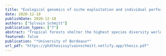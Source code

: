 ```yaml
---
title: "Ecological genomics of niche exploitation and individual performance in tropical forest trees"
date: 2020-12-10
publishDate: 2020-12-10
authors: ["Sylvain Schmitt"]
publication_types: ["7"]
abstract: "Tropical forests shelter the highest species diversity worldwide, a fact that remains partly unexplained and the origin of which is subject to debate. Even at the hectare-scale, tropical forests shelter species-rich genera with closely-related tree species coexisting in sympatry. Due to phylogenetic constraints, closely related species are expected to have similar niches and functional strategies, which raises questions on the mechanisms of their local coexistence. Closely related species may form a species complex, defined as morphologically similar species that share large amounts of genetic variation due to recent common ancestry and hybridization, and that can result from ecological adaptive radiation of species segregating along environmental gradients. Despite the key role of species complexes in Neotropical forest ecology, diversification, and evolution, little is known of the eco-evolutionary forces creating and maintaining diversity within Neotropical species complexes. We explored the intraspecific genomic variability as a continuum within structured populations of closely related species, and measured its role on individual tree performance through growth over time, while accounting for effects of a finely-characterized environment at the abiotic and biotic level. Combining tree inventories, LiDAR-derived topographic data, leaf functional traits, and gene capture data in the research station of Paracou, French Guiana, we used population genomics, environmental association analyses, genome-wide association studies and Bayesian modelling on the tree species complexes Symphonia and Eschweilera clade Parvifolia We showed that the species complexes of Neotropical trees cover all local gradients of topography and competition and are therefore widespread in the study site whereas most of the species within them exhibit pervasive niche differentiation along these same gradients. Specifically, in the species complexes Symphonia and Eschweilera clade Parvifolia, the decrease in water availability due to higher topographic position, e.g., from bottomlands to plateaus, has led to a change in leaf functional traits from acquisitive strategies to conservative strategies, both among and within species. Symphonia species are genetically adapted to the distribution of water and nutrients, hence they coexist locally through exploiting a broad gradient of local habitats. Conversely, Eschweilera species are differentially adapted to soil chemistry and avoid the wettest, hydromorphic habitats. Last but not least, individual tree genotypes of Symphonia species are differentially adapted to regenerate and thrive in response to the fine spatio-temporal dynamics of forest gaps with divergent adaptive growth strategies along successional niches. Consequently, topography and the dynamics of forest gaps drive fine-scale spatio-temporal adaptations of individuals within and among distinct but genetically connected species within the species complexes Symphonia and Eschweilera clade Parvifolia Fine-scale topography drives genetic divergence and niche differentiation with genetic adaptations among species, while forest gap dynamics maintains genetic diversity with divergent adaptive strategies within species. I suggest that adaptations of tree species and individuals to topography and dynamics of forest gaps promote coexistence within and among species within species complexes, and perhaps among mature forest tree species outside species complexes. Overall, I defend the primordial role of individuals within species in tropical forest diversity, suggesting that we should develop a theory of community ecology starting with individuals, because interactions with environments happen after all at the individual level."
featured: false
publication: "*University of Bordeaux*"
url_pdf: "https://phdthesissylvainschmitt.netlify.app/thesis.pdf"
---
```

